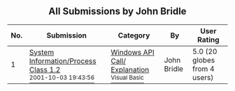 ﻿<div align="center">

## All Submissions by John Bridle

</div>

No.  | Submission | Category | By   | User Rating
---- | ---------- | -------- | ---- | -----------
1 | [System Information/Process Class 1\.2<br /><sup>2001-10-03 19:43:56</sup>](https://github.com/Planet-Source-Code/john-bridle-system-information-process-class-1-2__1-39490) | [Windows API Call/ Explanation<br /><sup>Visual Basic</sup>](../ByCategory/windows-api-call-explanation__1-39.md) | John Bridle | 5.0 (20 globes from 4 users)
